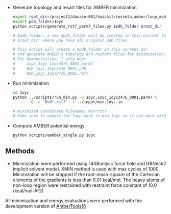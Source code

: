 - Generate topology and resart files for AMBER minimization

    ```bash
    export root_dir=/project1/dacase-001/haichit/rosseta_amber/loop_modeling/
    export pdb_folder=1oyc
    python scripts/generate_rst7_parm7_files.py $pdb_folder $root_dir

    # $pdb_folder: a new $pdb_folder will be created in this current folder
    # $root_dir: where you have all original pdb files

    # This script will create a $pdb_folder in this current dir
    # and generate AMBER's topology and restart files for minimization.
    # For demonstration, I only kept:
    #     1oyc.1oyc_1oyc3476_0001.parm7
    #     NoH_1oyc_1oyc3476_0001.pdb
    #     NoH_1oyc_1oyc3476_0001.rst7
    ```

- Run minimization
    
    ```bash
    cd 1oyc
    python ../scripts/run_min.py -p 1oyc.1oyc_1oyc3476_0001.parm7 \
           -O -c "NoH*.rst7" -i ../input/min.1oyc.in

    # minimized coordinate filename: min*rst7
    # Make sure to update the loop mask in min.1oyc.in if you work with another protein code
    ```

- Compute AMBER potential energy

    ```bash
    python scripts/eamber_single.py 1oyc
    ```

Methods
-------
- Minimization were performed using 14SBonlysc force field and GBNeck2 implicit solvent model.
XMIN method is used with max cycles of 1000. Minimization will be stopped if the root-mean-square
of the Cartesian elements of the gradients is less than 0.01 kcal/mol. The heavy atoms of non-loop region were
restrained with restraint force constant of 10.0 (kcal/mol-Å^2)

All minimization and energy evaluations were performed with the development version of [AmberTools16](
http://ambermd.org/AmberTools16-get.html)

